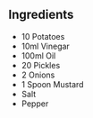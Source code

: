 ## Ingredients

 - 10 Potatoes
 - 10ml Vinegar
 - 100ml Oil
 - 20 Pickles
 - 2 Onions
 - 1 Spoon Mustard
 - Salt
 - Pepper

